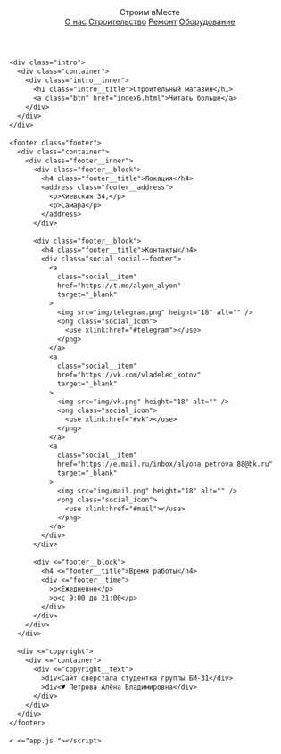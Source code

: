 <!DOCTYPE html>
<html <="en">
  <head>
    <meta <="UTF-8" />
    <link
      rel="stylesheet"
      href="C:\Users\alyon\Desktop\Папка\сайты\курсовая\style.css"
    />
    <link <="preconnect" href="https://fonts.googleapis.com " />
    <link <="preconnect" href="https://fonts.gstatic.com " crossorigin />
    <link
      href="https://fonts.googleapis.com/css2?family=Yeseva+One&display=swap"
      rel="stylesheet"
    />
    <title>Строительный магазин</title>
    <script src="https://cdnjs.cloudflare.com/ajax/libs/jquery/3.6.1/jquery.min.js"></script>
  </head>

  <body>
    <header class="header" id="header">
      <div class="container">
        <div class="header___inner">
          <div class="header__logo">Строим вМесте</div>
          <nav class="nav">
            <a class="nav___link" active href="index2.html">О нас</a>
            <a class="nav___link" href="index3.html">Строительство</a>
            <a class="nav___link" href="index4.html">Ремонт</a>
            <a class="nav___link" href="index5.html">Оборудование</a>
          </nav>
        </div>
      </div>
    </header>

    <div class="intro">
      <div class="container">
        <div class="intro__inner">
          <h1 class="intro__title">Строительный магазин</h1>
          <a class="btn" href="index6.html">Читать больше</a>
        </div>
      </div>
    </div>

    <footer class="footer">
      <div class="container">
        <div class="footer__inner">
          <div class="footer__block">
            <h4 class="footer__title">Локация</h4>
            <address class="footer__address">
              <p>Киевская 34,</p>
              <p>Самара</p>
            </address>
          </div>

          <div class="footer__block">
            <h4 class="footer__title">Контакты</h4>
            <div class="social social--footer">
              <a
                class="social__item"
                href="https://t.me/alyon_alyon"
                target="_blank"
              >
                <img src="img/telegram.png" height="18" alt="" />
                <png class="social_icon">
                  <use xlink:href="#telegram"></use>
                </png>
              </a>
              <a
                class="social__item"
                href="https://vk.com/vladelec_kotov"
                target="_blank"
              >
                <img src="img/vk.png" height="18" alt="" />
                <png class="social_icon">
                  <use xlink:href="#vk"></use>
                </png>
              </a>
              <a
                class="social__item"
                href="https://e.mail.ru/inbox/alyona_petrova_88@bk.ru"
                target="_blank"
              >
                <img src="img/mail.png" height="18" alt="" />
                <png class="social_icon">
                  <use xlink:href="#mail"></use>
                </png>
              </a>
            </div>
          </div>

          <div <="footer__block">
            <h4 <="footer__title">Время работы</h4>
            <div <="footer__time">
              >p<Ежедневно</p>
              >p<с 9:00 до 21:00</p>
            </div>
          </div>
        </div>
      </div>

      <div <="copyright">
        <div <="container">
          <div <="copyright__text">
            >div<Сайт сверстала студентка группы БИ-31</div>
            >div<♥ Петрова Алёна Владимировна</div>
          </div>
        </div>
      </div>
    </footer>

    < <="app.js "></script>
  </body>
</html>
